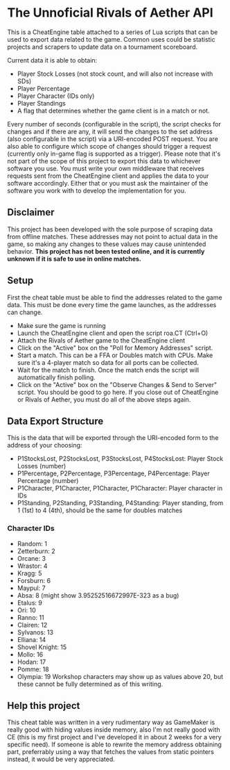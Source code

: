 # The Unnoficial Rivals of Aether API
This is a CheatEngine table attached to a series of Lua scripts that can be used to export data related to the game.
Common uses could be statistic projects and scrapers to update data on a tournament scoreboard.

Current data it is able to obtain:
- Player Stock Losses (not stock count, and will also not increase with SDs)
- Player Percentage
- Player Character (IDs only)
- Player Standings
- A flag that determines whether the game client is in a match or not.

Every number of seconds (configurable in the script), the script checks for changes and if there are any, it will send the changes to the set address (also configurable in the script) via a URI-encoded POST request.
You are also able to configure which scope of changes should trigger a request (currently only in-game flag is supported as a trigger).
Please note that it's not part of the scope of this project to export this data to whichever software you use. You must write your own middleware that receives requests sent from the CheatEngine client and applies the data to your software accordingly. Either that or you must ask the maintainer of the software you work with to develop the implementation for you.

## Disclaimer
This project has been developed with the sole purpose of scraping data from offline matches. These addresses may not point to actual data in the game, so making any changes to these values may cause unintended behavior.
**This project has not been tested online, and it is currently unknown if it is safe to use in online matches.**

## Setup
First the cheat table must be able to find the addresses related to the game data. This must be done every time the game launches, as the addresses can change.
- Make sure the game is running
- Launch the CheatEngine client and open the script roa.CT (Ctrl+O)
- Attach the Rivals of Aether game to the CheatEngine client
- Click on the "Active" box on the "Poll for Memory Addresses" script.
- Start a match. This can be a FFA or Doubles match with CPUs. Make sure it's a 4-player match so data for all ports can be collected.
- Wait for the match to finish. Once the match ends the script will automatically finish polling.
- Click on the "Active" box on the "Observe Changes & Send to Server" script. You should be good to go here.
If you close out of CheatEngine or Rivals of Aether, you must do all of the above steps again.

## Data Export Structure
This is the data that will be exported through the URI-encoded form to the address of your choosing:
- P1StocksLost, P2StocksLost, P3StocksLost, P4StocksLost: Player Stock Losses (number)
- P1Percentage, P2Percentage, P3Percentage, P4Percentage: Player Percentage (number)
- P1Character, P1Character, P1Character, P1Character: Player character in IDs
- P1Standing, P2Standing, P3Standing, P4Standing: Player standing, from 1 (1st) to 4 (4th), should be the same for doubles matches

### Character IDs
- Random: 1
- Zetterburn: 2
- Orcane: 3
- Wrastor: 4
- Kragg: 5
- Forsburn: 6
- Maypul: 7
- Absa: 8 (might show 3.95252516672997E-323 as a bug)
- Etalus: 9
- Ori: 10
- Ranno: 11
- Clairen: 12
- Sylvanos: 13
- Elliana: 14
- Shovel Knight: 15
- Mollo: 16
- Hodan: 17
- Pomme: 18
- Olympia: 19
Workshop characters may show up as values above 20, but these cannot be fully determined as of this writing.

## Help this project
This cheat table was written in a very rudimentary way as GameMaker is really good with hiding values inside memory, also I'm not really good with CE (this is my first project and I've developed it in about 2 weeks for a very specific need). If someone is able to rewrite the memory address obtaining part, preferrably using a way that fetches the values from static pointers instead, it would be very appreciated.
